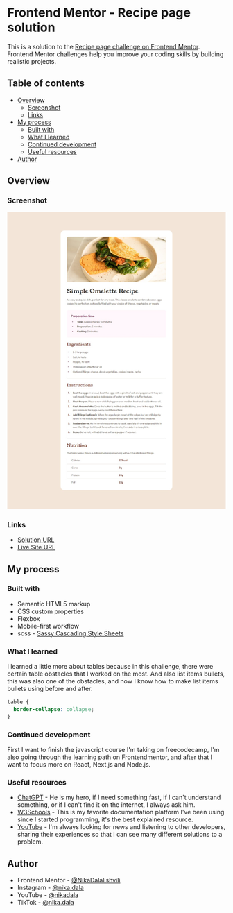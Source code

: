# Frontend Mentor - Recipe page solution

This is a solution to the [Recipe page challenge on Frontend Mentor](https://www.frontendmentor.io/challenges/recipe-page-KiTsR8QQKm). Frontend Mentor challenges help you improve your coding skills by building realistic projects. 

## Table of contents

- [Overview](#overview)
  - [Screenshot](#screenshot)
  - [Links](#links)
- [My process](#my-process)
  - [Built with](#built-with)
  - [What I learned](#what-i-learned)
  - [Continued development](#continued-development)
  - [Useful resources](#useful-resources)
- [Author](#author)

## Overview

### Screenshot

![](./assets/images/screenshot/screenshot.jpg)

### Links

- [Solution URL](https://github.com/NikaDalalishvili/recipe-page)
- [Live Site URL](https://nikadalalishvili.github.io/recipe-page/)

## My process

### Built with

- Semantic HTML5 markup
- CSS custom properties
- Flexbox
- Mobile-first workflow
- scss - [Sassy Cascading Style Sheets](https://sass-lang.com/documentation/at-rules/control/for/)

### What I learned

I learned a little more about tables because in this challenge, there were certain table obstacles that I worked on the most. And also list items bullets, this was also one of the obstacles, and now I know how to make list items bullets using before and after.

```css
table {
  border-collapse: collapse;
}
```

### Continued development

First I want to finish the javascript course I'm taking on freecodecamp, I'm also going through the learning path on Frontendmentor, and after that I want to focus more on React, Next.js and Node.js.

### Useful resources

- [ChatGPT](https://chatgpt.com/) - He is my hero, if I need something fast, if I can't understand something, or if I can't find it on the internet, I always ask him.
- [W3Schools](https://www.w3schools.com/) - This is my favorite documentation platform I've been using since I started programming, it's the best explained resource.
- [YouTube](https://www.youtube.com/) - I'm always looking for news and listening to other developers, sharing their experiences so that I can see many different solutions to a problem.

## Author

- Frontend Mentor - [@NikaDalalishvili](https://www.frontendmentor.io/profile/NikaDalalishvili)
- Instagram - [@nika.dala](https://www.instagram.com/nika.dala/)
- YouTube - [@nikadala](https://www.youtube.com/@nikadala)
- TikTok - [@nika.dala](https://www.tiktok.com/@nika.dala)